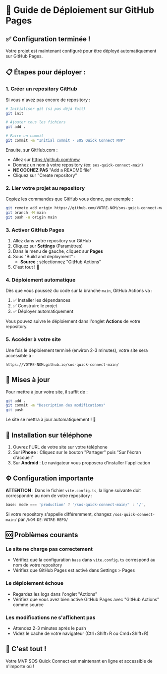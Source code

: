 # 🚀 Guide de Déploiement sur GitHub Pages

## ✅ Configuration terminée !

Votre projet est maintenant configuré pour être déployé automatiquement sur GitHub Pages.

## 📋 Étapes pour déployer :

### 1. **Créer un repository GitHub**

Si vous n'avez pas encore de repository :

```bash
# Initialiser git (si pas déjà fait)
git init

# Ajouter tous les fichiers
git add .

# Faire un commit
git commit -m "Initial commit - SOS Quick Connect MVP"
```

Ensuite, sur GitHub.com :
- Allez sur https://github.com/new
- Donnez un nom à votre repository (ex: `sos-quick-connect-main`)
- **NE COCHEZ PAS** "Add a README file"
- Cliquez sur "Create repository"

### 2. **Lier votre projet au repository**

Copiez les commandes que GitHub vous donne, par exemple :

```bash
git remote add origin https://github.com/VOTRE-NOM/sos-quick-connect-main.git
git branch -M main
git push -u origin main
```

### 3. **Activer GitHub Pages**

1. Allez dans votre repository sur GitHub
2. Cliquez sur **Settings** (Paramètres)
3. Dans le menu de gauche, cliquez sur **Pages**
4. Sous "Build and deployment" :
   - **Source** : sélectionnez "GitHub Actions"
5. C'est tout ! 🎉

### 4. **Déploiement automatique**

Dès que vous poussez du code sur la branche `main`, GitHub Actions va :
1. ✅ Installer les dépendances
2. ✅ Construire le projet
3. ✅ Déployer automatiquement

Vous pouvez suivre le déploiement dans l'onglet **Actions** de votre repository.

### 5. **Accéder à votre site**

Une fois le déploiement terminé (environ 2-3 minutes), votre site sera accessible à :

```
https://VOTRE-NOM.github.io/sos-quick-connect-main/
```

## 🔄 Mises à jour

Pour mettre à jour votre site, il suffit de :

```bash
git add .
git commit -m "Description des modifications"
git push
```

Le site se mettra à jour automatiquement ! 🚀

## 📱 Installation sur téléphone

1. Ouvrez l'URL de votre site sur votre téléphone
2. Sur **iPhone** : Cliquez sur le bouton "Partager" puis "Sur l'écran d'accueil"
3. Sur **Android** : Le navigateur vous proposera d'installer l'application

## ⚙️ Configuration importante

**ATTENTION** : Dans le fichier `vite.config.ts`, la ligne suivante doit correspondre au nom de votre repository :

```typescript
base: mode === 'production' ? '/sos-quick-connect-main/' : '/',
```

Si votre repository s'appelle différemment, changez `/sos-quick-connect-main/` par `/NOM-DE-VOTRE-REPO/`

## 🆘 Problèmes courants

### Le site ne charge pas correctement
- Vérifiez que la configuration `base` dans `vite.config.ts` correspond au nom de votre repository
- Vérifiez que GitHub Pages est activé dans Settings > Pages

### Le déploiement échoue
- Regardez les logs dans l'onglet "Actions"
- Vérifiez que vous avez bien activé GitHub Pages avec "GitHub Actions" comme source

### Les modifications ne s'affichent pas
- Attendez 2-3 minutes après le push
- Videz le cache de votre navigateur (Ctrl+Shift+R ou Cmd+Shift+R)

## 🎉 C'est tout !

Votre MVP SOS Quick Connect est maintenant en ligne et accessible de n'importe où ! 

